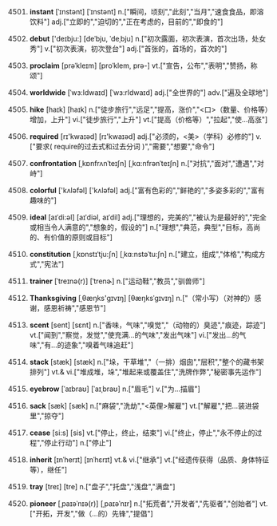 4501. **instant**
[ˈɪnstənt]  [ˈɪnstənt]
n.["瞬间，顷刻","此刻","当月","速食食品，即溶饮料"]  adj.["立即的","迫切的","正在考虑的，目前的","即食的"]  

4502. **debut**
['deɪbju:]  [deˈbju, ˈdeˌbju]
n.["初次露面，初次表演，首次出场，处女秀"]  v.["初次表演，初次登台"]  adj.["首张的，首场的，首次的"]  

4503. **proclaim**
[prəˈkleɪm]  [proˈklem, prə-]
vt.["宣告，公布","表明","赞扬，称颂"]  

4504. **worldwide**
[ˈwɜ:ldwaɪd]  [ˈwɜ:rldwaɪd]
adj.["全世界的"]  adv.["遍及全球地"]  

4505. **hike**
[haɪk]  [haɪk]
n.["徒步旅行","远足","提高，涨价","<口>（数量、价格等）增加，上升"]  vi.["徒步旅行","上升"]  vt.["提高（价格等）","拉起","使…高涨"]  

4506. **required**
[rɪ'kwaɪəd]  [rɪ'kwaɪəd]
adj.["必须的，<美>（学科）必修的"]  v.["要求( require的过去式和过去分词 )","需要","想要","命令"]  

4507. **confrontation**
[ˌkɒnfrʌnˈteɪʃn]  [ˌkɑ:nfrənˈteɪʃn]
n.["对抗","面对","遭遇","对峙"]  

4508. **colorful**
['kʌləfəl]  ['kʌləfəl]
adj.["富有色彩的","鲜艳的","多姿多彩的","富有趣味的"]  

4509. **ideal**
[aɪˈdi:əl]  [aɪˈdiəl, aɪˈdil]
adj.["理想的，完美的","被认为是最好的","完全或相当令人满意的","想象的，假设的"]  n.["理想","典范，典型","目标，高尚的、有价值的原则或目标"]  

4510. **constitution**
[ˌkɒnstɪˈtju:ʃn]  [ˌkɑ:nstəˈtu:ʃn]
n.["建立，组成","体格","构成方式","宪法"]  

4511. **trainer**
[ˈtreɪnə(r)]  [ˈtrenɚ]
n.["运动鞋","教员","驯兽师"]  

4512. **Thanksgiving**
[ˌθæŋks'ɡɪvɪŋ]  [θæŋksˈɡɪvɪŋ]
n.["（常小写）（对神的）感谢，感恩祈祷","感恩节"]  

4513. **scent**
[sent]  [sɛnt]
n.["香味，气味","嗅觉","（动物的）臭迹","痕迹，踪迹"]  vt.["闻到","察觉，发觉","使充满…的气味","发出气味"]  vi.["发出…的气味","有…的迹象","嗅着气味追赶"]  

4514. **stack**
[stæk]  [stæk]
n.["垛，干草堆","（一排）烟囱","层积","整个的藏书架排列"]  vt.& vi.["堆成堆，垛","堆起来或覆盖住","洗牌作弊","秘密事先运作"]  

4515. **eyebrow**
[ˈaɪbraʊ]  [ˈaɪˌbraʊ]
n.["眉毛"]  v.["为…描眉"]  

4516. **sack**
[sæk]  [sæk]
n.["麻袋","洗劫","<英俚>解雇"]  vt.["解雇","把…装进袋里","掠夺"]  

4517. **cease**
[si:s]  [sis]
vt.["停止，终止，结束"]  vi.["终止，停止","永不停止的过程","停止行动"]  n.["停止"]  

4518. **inherit**
[ɪnˈherɪt]  [ɪnˈhɛrɪt]
vt.& vi.["继承"]  vt.["经遗传获得（品质、身体特征等），继任"]  

4519. **tray**
[treɪ]  [tre]
n.["盘子","托盘","浅盘","满盘"]  

4520. **pioneer**
[ˌpaɪəˈnɪə(r)]  [ˌpaɪəˈnɪr]
n.["拓荒者","开发者","先驱者","创始者"]  vt.["开拓，开发","做（…的）先锋","提倡"]  

